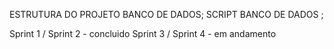 ESTRUTURA DO PROJETO BANCO DE DADOS;
SCRIPT BANCO DE DADOS ;

Sprint 1 / Sprint 2 - concluido
Sprint 3 / Sprint 4 - em andamento
